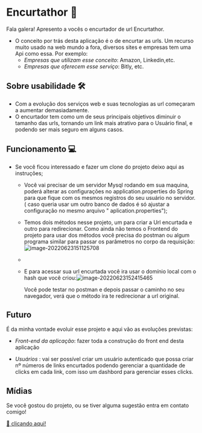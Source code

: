 # Encurtathor :rocket: 

Fala galera! Apresento a vocês o  encurtador de url Encurtathor.

- O conceito por trás desta aplicação é  o de encurtar as urls. Um recurso muito usado na web mundo a fora, diversos sites e empresas tem uma Api como essa. Por exemplo:
  - *Empresas que utilizam esse conceito*: Amazon, Linkedin,etc. 
  - *Empresas que oferecem esse serviço*: Bitly, etc.

## Sobre  usabilidade :hammer_and_wrench:

- Com a evolução dos serviços web e suas tecnologias as url começaram a aumentar demasiadamente.
- O encurtador tem como  um de seus principais objetivos diminuir o tamanho das urls, tornando um link mais atrativo para o Usuário final, e podendo ser mais seguro em alguns casos.  

## Funcionamento :computer:

- Se você ficou interessado e fazer um clone do projeto  deixo aqui as instruções;

  - Você vai precisar de um servidor Mysql rodando em sua maquina, poderá alterar as configurações no application.properties do Spring para que fique com os mesmos registros do seu usuário no servidor. ( caso queria usar um outro banco de dados  é só ajustar a configuração no mesmo arquivo " aplication.properties");

    

  - Temos dois métodos nesse projeto, um para criar a Url encurtada e outro para redirecionar. Como ainda não temos o Frontend do projeto para usar dos métodos você precisa do postman ou algum programa similar para passar os parâmetros no corpo da requisição:![image-20220623151125708](C:\Users\Lucas\Desktop\LTDA\encurtathor\midia\image-20220623151125708.png)

  - 

    

  - E para acessar sua url encurtada você ira usar o domínio local com o hash que você criou:![image-20220623152415465](C:\Users\Lucas\Desktop\LTDA\encurtathor\midia\image-20220623152415465.png)
  
    
    
    Você pode testar no postman e depois passar o caminho no seu navegador, verá que o método ira te redirecionar a url original. 



## Futuro 

É da minha vontade evoluir esse projeto e aqui vão  as evoluções previstas:

- *Front-end da aplicação*: fazer toda a construção do front end desta aplicação 

- *Usuários* : vai ser  possível criar um usuário autenticado que possa criar nº números de links encurtados podendo gerenciar a quantidade de clicks em cada link, com isso um dashbord para gerenciar esses clicks.

  

## Mídias 

Se você gostou do projeto, ou se tiver alguma sugestão entra em contato comigo!

[ :telescope: clicando aqui! ](https://beacons.ai/ciannella) 





